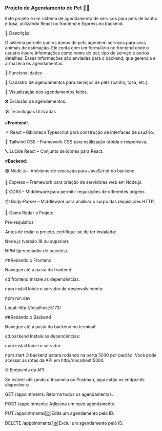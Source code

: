 ### Projeto de Agendamento de Pet 🐶🐱

Este projeto é um sistema de agendamento de serviços para pets de banho e tosa, utilizando React no frontend e Express no backend.

📌 Descrição

O sistema permite que os donos de pets agendem serviços para seus animais de estimação. Ele conta com um formulário no frontend onde o usuário insere informações como nome do pet, tipo de serviço e outros detalhes. Essas informações são enviadas para o backend, que gerencia e armazena os agendamentos.

🚀 Funcionalidades

📅 Cadastro de agendamentos para serviços de pets (banho, tosa, etc.).

👀 Visualização dos agendamentos feitos.

❌ Exclusão de agendamentos.

🛠️ Tecnologias Utilizadas

#**Frontend:**

⚛️ React – Biblioteca Typescript para construção de interfaces de usuário.

🎨 Tailwind CSS – Framework CSS para estilização rápida e responsiva.

🔤 Lucide React – Conjunto de ícones para React.

#**Backend:**

🟢 Node.js – Ambiente de execução para JavaScript no backend.

🚀 Express – Framework para criação de servidores web em Node.js.

🔗 CORS – Middleware para permitir requisições de diferentes origens.

📦 Body-Parser – Middleware para analisar o corpo das requisições HTTP.

📌 Como Rodar o Projeto

Pré-requisitos

Antes de rodar o projeto, certifique-se de ter instalado:

Node.js (versão 18 ou superior).

NPM (gerenciador de pacotes).


##Rodando o Frontend

Navegue até a pasta do frontend:

cd frontend
Instale as dependências:

npm install
Inicie o servidor de desenvolvimento:

npm run dev

Local: http://localhost:5173/

##Rodando o Backend

Navegue até a pasta do backend no terminal:

cd backend
Instale as dependências:

npm install
Inicie o servidor:

npm start
O backend estará rodando na porta 5000 por padrão. Você pode acessar as rotas da API em http://localhost:5000.


🌐 Endpoints da API

Se estiver utilizando o Insomnia ou Postman, aqui estão os endpoints disponíveis:

GET /appointments: Retorna todos os agendamentos.

POST /appointments: Adiciona um novo agendamento.

PUT /appointments/:id: Edita um agendamento pelo ID.

DELETE /appointments/:id: Exclui um agendamento pelo ID.
